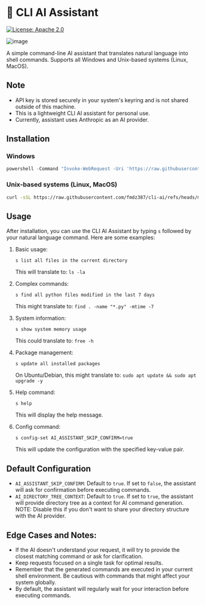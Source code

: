 # 🤖 CLI AI Assistant

[![License: Apache 2.0](https://img.shields.io/badge/License-Apache%202.0-blue.svg)](https://opensource.org/licenses/Apache-2.0)

![image](https://github.com/user-attachments/assets/46837c45-ad5a-48f3-92f0-a1cf9872c918)

A simple command-line AI assistant that translates natural language into shell commands.
Supports all Windows and Unix-based systems (Linux, MacOS).

## Note
- API key is stored securely in your system's keyring and is not shared outside of this machine.
- This is a lightweight CLI AI assistant for personal use.
- Currently, assistant uses Anthropic as an AI provider.

## Installation

### Windows

```powershell
powershell -Command "Invoke-WebRequest -Uri 'https://raw.githubusercontent.com/fmdz387/cli-ai/refs/heads/master/setup.ps1' -OutFile 'setup.ps1'; .\setup.ps1 <your_anthropic_api_key>"
```

### Unix-based systems (Linux, MacOS)

```bash
curl -sSL https://raw.githubusercontent.com/fmdz387/cli-ai/refs/heads/master/setup.sh | bash -s <your_anthropic_api_key>
```

## Usage

After installation, you can use the CLI AI Assistant by typing `s` followed by your natural language command. Here are some examples:

1. Basic usage:
   ```
   s list all files in the current directory
   ```
   This will translate to: `ls -la`

2. Complex commands:
   ```
   s find all python files modified in the last 7 days
   ```
   This might translate to: `find . -name "*.py" -mtime -7`

3. System information:
   ```
   s show system memory usage
   ```
   This could translate to: `free -h`

4. Package management:
   ```
   s update all installed packages
   ```
   On Ubuntu/Debian, this might translate to: `sudo apt update && sudo apt upgrade -y`

5. Help command:
   ```
   s help
   ```
   This will display the help message.

6. Config command:
   ```
   s config-set AI_ASSISTANT_SKIP_CONFIRM=true
   ```
   This will update the configuration with the specified key-value pair.

## Default Configuration

- `AI_ASSISTANT_SKIP_CONFIRM`: Default to `true`. If set to `false`, the assistant will ask for confirmation before executing commands.
- `AI_DIRECTORY_TREE_CONTEXT`: Default to `true`. If set to `true`, the assistant will provide directory tree as a context for AI command generation. NOTE: Disable this if you don't want to share your directory structure with the AI provider.

## Edge Cases and Notes:

- If the AI doesn't understand your request, it will try to provide the closest matching command or ask for clarification.
- Keep requests focused on a single task for optimal results.
- Remember that the generated commands are executed in your current shell environment. Be cautious with commands that might affect your system globally.
- By default, the assistant will regularly wait for your interaction before executing commands.
